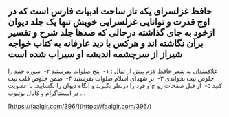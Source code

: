 ## حافظ غزلسرای یکه تاز ساحت ادبیات فارس است که در اوج قدرت و توانایی غزلسرایی خویش تنها یک جلد دیوان ازخود به جای گذاشته درحالی که صدها جلد شرح و تفسیر برآن نگاشته اند و هرکس با دید عارفانه به کتاب خواجه شیراز از سرچشمه اندیشه او سیراب شده است


علاقمندان به شعر حافظ لازم پیش از تفال : ۱-  پنج صلوات بفرستید ۲-  سوره حمد را خلوص نیت بخواندی ۳-  بر شهدای اسلام صلوات بفرستید ۴-  ضمن خلوص قلب نیت کنید ۵-  از قبل صفحات زو ج و فرد را درنظر بگیرید و آنگاه دیوان را بگشایید. با عضویت در اینستاگرام و کانال یوتیوب &#8230;

[https://faalgir.com/396/](https://faalgir.com/396/) 